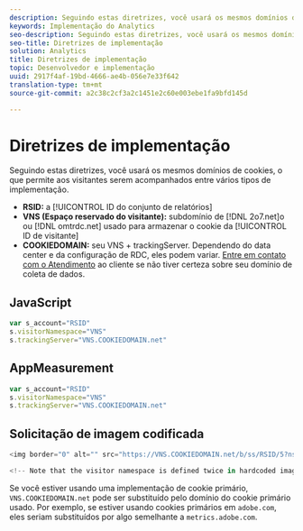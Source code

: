 ```yaml
---
description: Seguindo estas diretrizes, você usará os mesmos domínios de cookies, o que permite aos visitantes serem acompanhados entre vários tipos de implementação.
keywords: Implementação do Analytics
seo-description: Seguindo estas diretrizes, você usará os mesmos domínios de cookies, o que permite aos visitantes serem acompanhados entre vários tipos de implementação.
seo-title: Diretrizes de implementação
solution: Analytics
title: Diretrizes de implementação
topic: Desenvolvedor e implementação
uuid: 2917f4af-19bd-4666-ae4b-056e7e33f642
translation-type: tm+mt
source-git-commit: a2c38c2cf3a2c1451e2c60e003ebe1fa9bfd145d

---
```



# Diretrizes de implementação

Seguindo estas diretrizes, você usará os mesmos domínios de cookies, o que permite aos visitantes serem acompanhados entre vários tipos de implementação.

* **RSID:** a [!UICONTROL ID do conjunto de relatórios]
* **VNS (Espaço reservado do visitante):** subdomínio de [!DNL 2o7.net]o ou [!DNL omtrdc.net] usado para armazenar o cookie da [!UICONTROL ID de visitante]
* **COOKIEDOMAIN:** seu VNS + trackingServer. Dependendo do data center e da configuração de RDC, eles podem variar. [Entre em contato com o Atendimento](https://helpx.adobe.com/contact/enterprise-support.ec.html#analytics) ao cliente se não tiver certeza sobre seu domínio de coleta de dados.

## JavaScript

```javascript
var s_account="RSID" 
s.visitorNamespace="VNS" 
s.trackingServer="VNS.COOKIEDOMAIN.net" 
```

## AppMeasurement

```javascript
var s_account="RSID" 
s.visitorNamespace="VNS" 
s.trackingServer="VNS.COOKIEDOMAIN.net" 
```

## Solicitação de imagem codificada

```javascript
<img border="0" alt="" src="https://VNS.COOKIEDOMAIN.net/b/ss/RSID/5?ns=VNS" width="1" height="1" /> 

<!-- Note that the visitor namespace is defined twice in hardcoded image requests; once in the http subdomain, and another using the ns= query string parameter! -->
```

Se você estiver usando uma implementação de cookie primário, `VNS.COOKIEDOMAIN.net` pode ser substituído pelo domínio do cookie primário usado. Por exemplo, se estiver usando cookies primários em `adobe.com`, eles seriam substituídos por algo semelhante a `metrics.adobe.com`.
